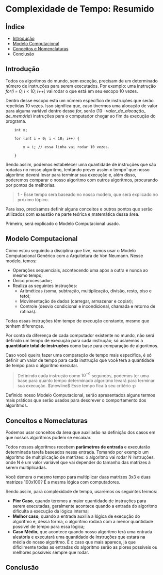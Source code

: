 # Complexidade de Tempo: Resumido

## Índice
 - [Introdução](#introdução)
 - [Modelo Computacional](#modelo-computacional)
 - [Conceitos e Nomenclaturas](#conceitos-e-nomeclaturas)
 - [Conclusão](#conclusão)

## Introdução

Todos os algoritmos do mundo, sem exceção, precisam de um determinado número de instruções para serem executados. Por exemplo: uma instrução _for(i = 0; i < 10; i++)_ vai rodar o que está em seu escopo 10 vezes.

Dentro desse escopo está um número específico de instruções que serão repetidas 10 vezes. Isso significa que, caso tivermos uma alocação de valor para alguma variável dentro desse _for_, serão ($10 ~ \cdot$ _valor\_de\_alocação\_ de\_memória_) instruções para o computador chegar ao fim da execução do programa.

```c:
    int x;

    for (int i = 0; i < 10; i++) {

        x = i; // essa linha vai rodar 10 vezes.
    
    }
```

Sendo assim, podemos estabelecer uma quantidade de instruções que são rodadas no nosso algoritmo, tentando prever assim o tempo¹ que nosso algoritmo deverá levar para terminar sua execução e, além disso, poderemos comparar o nosso algoritmo com outros algoritmos, procurando por pontos de melhorias.

> 1 - Esse tempo será baseado no nosso modelo, que será explicado no próximo tópico. 

Para isso, precisamos definir alguns conceitos e outros pontos que serão utilizados com exaustão na parte teórica e matemática dessa área.

Primeiro, será explicado o Modelo Computacional usado.

## Modelo Computacional

Como estou seguindo a disciplina que tive, vamos usar o Modelo Computacional Genérico com a Arquitetura de Von Neumann. Nesse modelo, temos: 
    
 - Operações sequenciais, acontecendo uma após a outra e nunca ao mesmo tempo;
 - Único processador;
 - Realiza as seguintes instruções: 
     - Aritméticas (soma, subtração, multiplicação, divisão, resto, piso e teto);
     - Movimentação de dados (carregar, armazenar e copiar);
     - Controle (desvio condicional e incondicional, chamada e retorno de rotinas).

Todas essas instruções têm tempo de execução constante, mesmo que tenham diferenças.

Por conta da diferença de cada computador existente no mundo, não será definido um tempo de execução para cada instrução; só usaremos a __quantidade total de instruções__ como base para comparação de algoritmos.

Caso você queira fazer uma comparação de tempo mais específica, é só definir um valor de tempo para cada instrução que você terá a quantidade de tempo para o algoritmo executar.

> Definindo cada instrução como $10^{-9}$ segundos, podemos ter uma base para quanto tempo determinado algoritmo levará para terminar sua execução. $\newline$ Esse tempo fica à seu critério :p

Definido nosso Modelo Computacional, serão apresentados alguns termos mais práticos que serão usados para descrever o comportamento dos algoritmos.

## Conceitos e Nomeclaturas

Podemos usar conceitos da área que auxiliarão na definição dos casos em que nossos algoritmos podem se encaixar. 

Todos nossos algoritmos recebem __parâmetros de entrada__ e executarão determinada tarefa baseados nessa entrada. Tomando por exemplo um algoritmo de multiplicação de matrizes: o algoritmo vai rodar N instruções, onde N é um valor variável que vai depender do tamanho das matrizes à serem multiplicadas. 

Você demora o mesmo tempo para multiplicar duas matrizes 3x3 e duas matrizes 100x100? É a mesma lógica com computadores.

Sendo assim, para complexidade de tempo, usaremos os seguintes termos:
 - __Pior Caso__, quando teremos a maior quantidade de instruções para serem executadas, geralmente acontece quando a entrada do algoritmo dificulta a execução da lógica interna;
 - __Melhor caso__, quando a entrada auxilia a lógica de execução do algoritmo e, dessa forma, o algoritmo rodará com a menor quantidade possível de tempo para essa lógica;
 - __Caso Médio__, que acontece quando nosso algoritmo terá uma entrada aleatória e executará uma quantidade de instruções que estará na média do nosso algoritmo. É o caso que mais aparece, já que dificilmente todas as entradas do algoritmo serão as piores possíveis ou melhores possíveis sempre que rodar.

## Conclusão